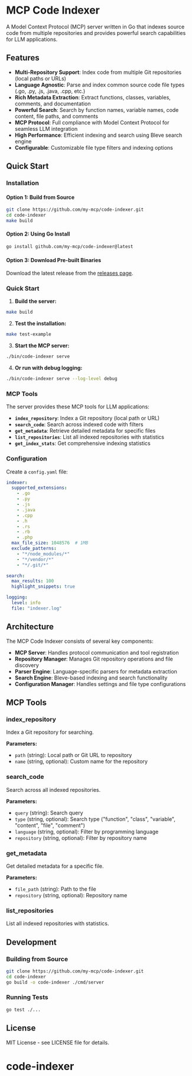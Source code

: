 # MCP Code Indexer

A Model Context Protocol (MCP) server written in Go that indexes source code from multiple repositories and provides powerful search capabilities for LLM applications.

## Features

- **Multi-Repository Support**: Index code from multiple Git repositories (local paths or URLs)
- **Language Agnostic**: Parse and index common source code file types (.go, .py, .js, .java, .cpp, etc.)
- **Rich Metadata Extraction**: Extract functions, classes, variables, comments, and documentation
- **Powerful Search**: Search by function names, variable names, code content, file paths, and comments
- **MCP Protocol**: Full compliance with Model Context Protocol for seamless LLM integration
- **High Performance**: Efficient indexing and search using Bleve search engine
- **Configurable**: Customizable file type filters and indexing options

## Quick Start

### Installation

#### Option 1: Build from Source
```bash
git clone https://github.com/my-mcp/code-indexer.git
cd code-indexer
make build
```

#### Option 2: Using Go Install
```bash
go install github.com/my-mcp/code-indexer@latest
```

#### Option 3: Download Pre-built Binaries
Download the latest release from the [releases page](https://github.com/my-mcp/code-indexer/releases).

### Quick Start

1. **Build the server:**
```bash
make build
```

2. **Test the installation:**
```bash
make test-example
```

3. **Start the MCP server:**
```bash
./bin/code-indexer serve
```

4. **Or run with debug logging:**
```bash
./bin/code-indexer serve --log-level debug
```

### MCP Tools

The server provides these MCP tools for LLM applications:

- **`index_repository`**: Index a Git repository (local path or URL)
- **`search_code`**: Search across indexed code with filters
- **`get_metadata`**: Retrieve detailed metadata for specific files
- **`list_repositories`**: List all indexed repositories with statistics
- **`get_index_stats`**: Get comprehensive indexing statistics

### Configuration

Create a `config.yaml` file:

```yaml
indexer:
  supported_extensions:
    - .go
    - .py
    - .js
    - .java
    - .cpp
    - .h
    - .rs
    - .rb
    - .php
  max_file_size: 1048576  # 1MB
  exclude_patterns:
    - "*/node_modules/*"
    - "*/vendor/*"
    - "*/.git/*"

search:
  max_results: 100
  highlight_snippets: true

logging:
  level: info
  file: "indexer.log"
```

## Architecture

The MCP Code Indexer consists of several key components:

- **MCP Server**: Handles protocol communication and tool registration
- **Repository Manager**: Manages Git repository operations and file discovery
- **Parser Engine**: Language-specific parsers for metadata extraction
- **Search Engine**: Bleve-based indexing and search functionality
- **Configuration Manager**: Handles settings and file type configurations

## MCP Tools

### index_repository
Index a Git repository for searching.

**Parameters:**
- `path` (string): Local path or Git URL to repository
- `name` (string, optional): Custom name for the repository

### search_code
Search across all indexed repositories.

**Parameters:**
- `query` (string): Search query
- `type` (string, optional): Search type ("function", "class", "variable", "content", "file", "comment")
- `language` (string, optional): Filter by programming language
- `repository` (string, optional): Filter by repository name

### get_metadata
Get detailed metadata for a specific file.

**Parameters:**
- `file_path` (string): Path to the file
- `repository` (string, optional): Repository name

### list_repositories
List all indexed repositories with statistics.

## Development

### Building from Source

```bash
git clone https://github.com/my-mcp/code-indexer.git
cd code-indexer
go build -o code-indexer ./cmd/server
```

### Running Tests

```bash
go test ./...
```

## License

MIT License - see LICENSE file for details.
# code-indexer
